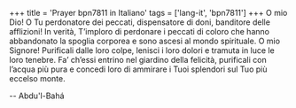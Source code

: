 +++
title = 'Prayer bpn7811 in Italiano'
tags = ['lang-it', 'bpn7811']
+++
O mio Dio! O Tu perdonatore dei peccati, dispensatore di doni, banditore delle afflizioni! 	In verità, T’imploro di perdonare i peccati di coloro che hanno abbandonato la spoglia corporea e sono ascesi al mondo spirituale. 
O mio Signore! Purificali dalle loro colpe, lenisci i loro dolori e tramuta in luce le loro tenebre. Fa’ ch’essi entrino nel giardino della felicità, purificali con l’acqua più pura e concedi loro di ammirare i Tuoi splendori sul Tuo più eccelso monte.

-- Abdu'l-Bahá
